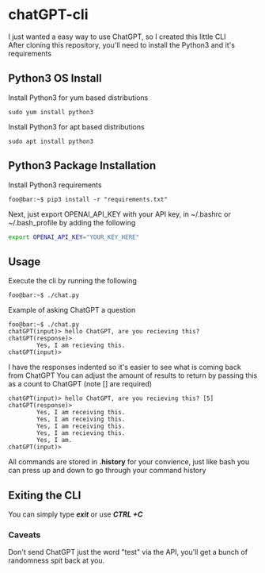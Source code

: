 # chatGPT-cli

I just wanted a easy way to use ChatGPT, so I created this little CLI  
After cloning this repository, you'll need to install the Python3 and it's requirements  

## Python3 OS Install

Install Python3 for yum based distributions

```console
sudo yum install python3
```

Install Python3 for apt based distributions

```console
sudo apt install python3
```
## Python3 Package Installation

Install Python3 requirements

```console
foo@bar:~$ pip3 install -r "requirements.txt"
```

Next, just export OPENAI_API_KEY with your API key, in ~/.bashrc or ~/.bash_profile by adding the following  

```bash
export OPENAI_API_KEY="YOUR_KEY_HERE"
```

## Usage

Execute the cli by running the following  

```console
foo@bar:~$ ./chat.py
```

Example of asking ChatGPT a question

```console
foo@bar:~$ ./chat.py
chatGPT(input)> hello ChatGPT, are you recieving this?
chatGPT(response)>
        Yes, I am recieving this.
chatGPT(input)>
```
I have the responses indented so it's easier to see what is coming back from ChatGPT 
You can adjust the amount of results to return by passing this as a count to ChatGPT (note [] are required)

```console
chatGPT(input)> hello ChatGPT, are you recieving this? [5]
chatGPT(response)>
        Yes, I am receiving this.
        Yes, I am receiving this.
        Yes, I am receiving this.
        Yes, I am recieving this.
        Yes, I am.
chatGPT(input)>
```

All commands are stored in **.history** for your convience, just like bash you can press up and down to go through your command history

## Exiting the CLI
You can simply type ***exit*** or use ***CTRL +C***

### Caveats
Don't send ChatGPT just the word "test" via the API, you'll get a bunch of randomness spit back at you.
